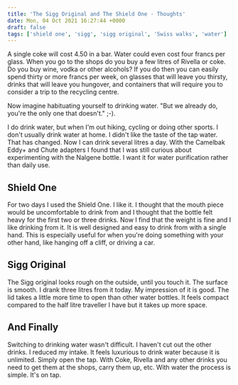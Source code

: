 ```yaml
---
title: 'The Sigg Original and The Shield One - Thoughts'
date: Mon, 04 Oct 2021 16:27:44 +0000
draft: false
tags: ['shield one', 'sigg', 'sigg original', 'Swiss walks', 'water']
---
```


A single coke will cost 4.50 in a bar. Water could even cost four francs per glass. When you go to the shops do you buy a few litres of Rivella or coke. Do you buy wine, vodka or other alcohols? If you do then you can easily spend thirty or more francs per week, on glasses that will leave you thirsty, drinks that will leave you hungover, and containers that will require you to consider a trip to the recycling centre.

Now imagine habituating yourself to drinking water. "But we already do, you're the only one that doesn't." ;-).

I do drink water, but when I'm out hiking, cycling or doing other sports. I don't usually drink water at home. I didn't like the taste of the tap water. That has changed. Now I can drink several litres a day. With the Camelbak Eddy+ and Chute adapters I found that I was still curious about experimenting with the Nalgene bottle. I want it for water purification rather than daily use.

Shield One
----------

For two days I used the Shield One. I like it. I thought that the mouth piece would be uncomfortable to drink from and I thought that the bottle felt heavy for the first two or three drinks. Now I find that the weight is fine and I like drinking from it. It is well designed and easy to drink from with a single hand. This is especially useful for when you're doing something with your other hand, like hanging off a cliff, or driving a car.

Sigg Original
-------------

The Sigg original looks rough on the outside, until you touch it. The surface is smooth. I drank three litres from it today. My impression of it is good. The lid takes a little more time to open than other water bottles. It feels compact compared to the half litre traveller I have but it takes up more space.

And Finally
-----------

Switching to drinking water wasn't difficult. I haven't cut out the other drinks. I reduced my intake. It feels luxurious to drink water because it is unlimited. Simply open the tap. With Coke, Rivella and any other drinks you need to get them at the shops, carry them up, etc. With water the process is simple. It's on tap.